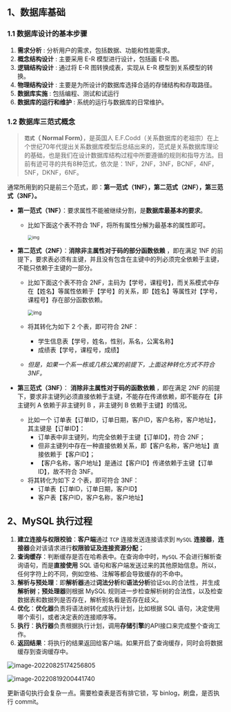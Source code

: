 ## 1、数据库基础

### 1.1 数据库设计的基本步骤

1. **需求分析** : 分析用户的需求，包括数据、功能和性能需求。
2. **概念结构设计** : 主要采用 E-R 模型进行设计，包括画 E-R 图。
3. **逻辑结构设计** : 通过将 E-R 图转换成表，实现从 E-R 模型到关系模型的转换。
4. **物理结构设计** : 主要是为所设计的数据库选择合适的存储结构和存取路径。
5. **数据库实施** : 包括编程、测试和试运行
6. **数据库的运行和维护** : 系统的运行与数据库的日常维护。

### 1.2 数据库三范式概念

> **`范式`（ Normal Form）**，是英国人 E.F.Codd（关系数据库的老祖宗）在上个世纪70年代提出关系数据库模型后总结出来的，范式是关系数据库理论的基础，也是我们在设计数据库结构过程中所要遵循的规则和指导方法。目前有迹可寻的共有8种范式，依次是：1NF，2NF，3NF，BCNF，4NF，5NF，DKNF，6NF。

通常所用到的只是前三个范式，即：**第一范式（1NF），第二范式（2NF），第三范式（3NF）。**

+ **第一范式（1NF）**：要求属性不能被继续分割，是**数据库最基本的要求**。

  + 比如下面这个表不符合 1NF，将所有属性分解为最基本的属性即可。

    <img src="https://img.zxdmy.com/2022/202207221527511.png" alt="img" style="zoom:67%;" />

+ **第二范式（2NF）**：**消除非主属性对于码的部分函数依赖** ，即在满足 1NF 的前提下，要求表必须有主键，并且没有包含在主键中的列必须完全依赖于主键，不能只依赖于主键的一部分。

  + 比如下面这个表不符合 2NF，主码为【学号，课程号】，而关系模式中存在【姓名】等属性依赖于【学号】的关系，即【姓名】等属性对【学号，课程号】存在部分函数依赖。

    <img src="https://img.zxdmy.com/2022/202207221529500.png" alt="img" style="zoom: 80%;" />

  + 将其转化为如下 2 个表，即可符合 2NF：

    + 学生信息表【学号，姓名，性别，系名，公寓名称】
    + 成绩表【学号，课程号，成绩】

  + *但是，如果一个系一栋或几栋公寓的前提下，上面这种转化方式不符合 3NF。*

+ **第三范式（3NF）**： **消除非主属性对于码的函数依赖** ，即在满足 2NF 的前提下，要求非主键列必须直接依赖于主键，不能存在传递依赖，即不能存在【非主键列 A 依赖于非主键列 B ，非主键列 B 依赖于主键】的情况。

  + 比如一个 订单表【订单ID，订单日期，客户ID，客户名称，客户地址】，其主键是【订单ID】：
    + 订单表中非主键列，均完全依赖于主键【订单ID】，符合 2NF；
    + 但非主键列中存在一种直接依赖关系，即【客户名称，客户地址】直接依赖于【客户ID】；
    + 【客户名称，客户地址】是通过【客户ID】传递依赖于主键【订单ID】，故不符合 3NF。
  + 将其转化为如下 2 个表，即可符合 3NF：
    + 订单表【订单ID，订单日期，客户ID】
    + 客户表【客户ID，客户名称，客户地址】

## 2、MySQL 执行过程

1. **建立连接与权限校验**：**客户端**通过 `TCP` 连接发送连接请求到 `MySQL` **连接器**，**连接器**会对该请求进行**权限验证及连接资源分配**；
2. **查询缓存**：判断缓存是否在哈希表中。在查询命中时，`MySQL` 不会进行解析查询语句，而是**直接使用** SQL 语句和客户端发送过来的其他原始信息。所以，任何字符上的不同，例如空格、注解等都会导致缓存的不命中。
3. **解析与预处理**：即**解析器**通过**词法分析**和**语法分析**验证`SQL`的合法性，并生成**解析树**；**预处理器**则根据 MySQL 规则进一步检查解析树的合法性，以及检查数据表和数据列是否存在，解析别名看是否存在歧义。
4. **优化**：**优化器**负责将语法树转化成执行计划，比如根据 SQL 语句，决定使用哪个索引，或者决定表的连接顺序等。
5. **执行**：**执行器**负责根据执行计划，调用**存储引擎**的API接口来完成整个查询工作。
6. **返回结果**：将执行的结果返回给客户端。如果开启了查询缓存，同时会将数据缓存到查询缓存中。

![image-20220825174256805](https://img.zxdmy.com/2022/202208251742112.png)

![image-20220819200441740](https://img.zxdmy.com/2022/202208192004163.png)

更新语句执行会复杂一点。需要检查表是否有排它锁，写 binlog，刷盘，是否执行 commit。